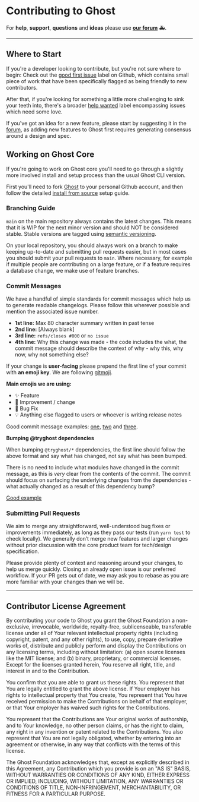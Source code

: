 # Contributing to Ghost

For **help**, **support**, **questions** and **ideas** please use **[our forum](https://forum.ghost.org)**  🚑.

---

## Where to Start

If you're a developer looking to contribute, but you're not sure where to begin: Check out the [good first issue](https://github.com/TryGhost/Ghost/labels/good%20first%20issue) label on Github, which contains small piece of work that have been specifically flagged as being friendly to new contributors.

After that, if you're looking for something a little more challenging to sink your teeth into, there's a broader [help wanted](https://github.com/TryGhost/Ghost/labels/help%20wanted) label encompassing issues which need some love.

If you've got an idea for a new feature, please start by suggesting it in the [forum](https://forum.ghost.org), as adding new features to Ghost first requires generating consensus around a design and spec.


## Working on Ghost Core

If you're going to work on Ghost core you'll need to go through a slightly more involved install and setup process than the usual Ghost CLI version.

First you'll need to fork [Ghost](https://github.com/tryghost/ghost) to your personal Github account, and then follow the detailed [install from source](https://ghost.org/docs/install/source/) setup guide.


### Branching Guide

`main` on the main repository always contains the latest changes. This means that it is WIP for the next minor version and should NOT be considered stable. Stable versions are tagged using [semantic versioning](http://semver.org/).

On your local repository, you should always work on a branch to make keeping up-to-date and submitting pull requests easier, but in most cases you should submit your pull requests to `main`. Where necessary, for example if multiple people are contributing on a large feature, or if a feature requires a database change, we make use of feature branches.


### Commit Messages

We have a handful of simple standards for commit messages which help us to generate readable changelogs. Please follow this wherever possible and mention the associated issue number.

- **1st line:** Max 80 character summary written in past tense
- **2nd line:** [Always blank]
- **3rd line:** `refs/closes #000` or `no issue`
- **4th line:** Why this change was made - the code includes the what, the commit message should describe the context of why - why this, why now, why not something else?

If your change is **user-facing** please prepend the first line of your commit with **an emoji key**.
We are following [gitmoji](https://gitmoji.carloscuesta.me/).

**Main emojis we are using:**

- ✨ Feature
- 🎨 Improvement / change
- 🐛 Bug Fix
- 💡 Anything else flagged to users or whoever is writing release notes

Good commit message examples: [one](https://github.com/TryGhost/Ghost/commit/61db6defde3b10a4022c86efac29cf15ae60983f), [two](https://github.com/TryGhost/Ghost/commit/b392d1925a9f961d7b4bf781ee86393a7773ed4b) and [three](https://github.com/TryGhost/Ghost/commit/e4807a779c28a754e3f8ae871a26a8aad12ca9a9).

**Bumping @tryghost dependencies**

When bumping `@tryghost/*` dependencies, the first line should follow the above format and say what has changed, not say what has been bumped.

There is no need to include what modules have changed in the commit message, as this is _very_ clear from the contents of the commit. The commit should focus on surfacing the underlying changes from the dependencies - what actually changed as a result of this dependency bump?

[Good example](https://github.com/TryGhost/Ghost/commit/95751a0e5fb719bb5bca74cb97fb5f29b225094f)



### Submitting Pull Requests

We aim to merge any straightforward, well-understood bug fixes or improvements immediately, as long as they pass our tests (run `yarn test` to check locally). We generally don’t merge new features and larger changes without prior discussion with the core product team for tech/design specification.

Please provide plenty of context and reasoning around your changes, to help us merge quickly. Closing an already open issue is our preferred workflow. If your PR gets out of date, we may ask you to rebase as you are more familiar with your changes than we will be.



---

## Contributor License Agreement

By contributing your code to Ghost you grant the Ghost Foundation a non-exclusive, irrevocable, worldwide, royalty-free, sublicenseable, transferable license under all of Your relevant intellectual property rights (including copyright, patent, and any other rights), to use, copy, prepare derivative works of, distribute and publicly perform and display the Contributions on any licensing terms, including without limitation:
(a) open source licenses like the MIT license; and (b) binary, proprietary, or commercial licenses. Except for the licenses granted herein, You reserve all right, title, and interest in and to the Contribution.

You confirm that you are able to grant us these rights. You represent that You are legally entitled to grant the above license. If Your employer has rights to intellectual property that You create, You represent that You have received permission to make the Contributions on behalf of that employer, or that Your employer has waived such rights for the Contributions.

You represent that the Contributions are Your original works of authorship, and to Your knowledge, no other person claims, or has the right to claim, any right in any invention or patent related to the Contributions. You also represent that You are not legally obligated, whether by entering into an agreement or otherwise, in any way that conflicts with the terms of this license.

The Ghost Foundation acknowledges that, except as explicitly described in this Agreement, any Contribution which you provide is on an "AS IS" BASIS, WITHOUT WARRANTIES OR CONDITIONS OF ANY KIND, EITHER EXPRESS OR IMPLIED, INCLUDING, WITHOUT LIMITATION, ANY WARRANTIES OR CONDITIONS OF TITLE, NON-INFRINGEMENT, MERCHANTABILITY, OR FITNESS FOR A PARTICULAR PURPOSE.

